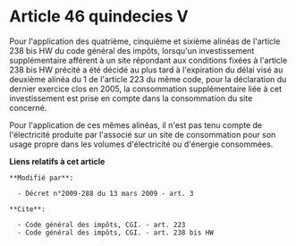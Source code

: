 # Article 46 quindecies V

Pour l'application des quatrième, cinquième et sixième alinéas de l'article 238 bis HW du code général des impôts, lorsqu'un
investissement supplémentaire afférent à un site répondant aux conditions fixées à l'article 238 bis HW précité a été décidé
au plus tard à l'expiration du délai visé au deuxième alinéa du 1 de l'article 223 du même code, pour la déclaration du
dernier exercice clos en 2005, la consommation supplémentaire liée à cet investissement est prise en compte dans la
consommation du site concerné. 

Pour l'application de ces mêmes alinéas, il n'est pas tenu compte de l'électricité produite par l'associé sur un site de
consommation pour son usage propre dans les volumes d'électricité ou d'énergie consommées.

**Liens relatifs à cet article**

	**Modifié par**:

	  - Décret n°2009-288 du 13 mars 2009 - art. 3

	**Cite**:

	  - Code général des impôts, CGI. - art. 223
	  - Code général des impôts, CGI. - art. 238 bis HW

